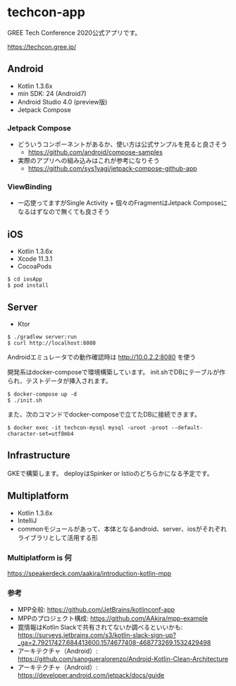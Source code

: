 # techcon-app
GREE Tech Conference 2020公式アプリです。

https://techcon.gree.jp/

## Android

* Kotlin 1.3.6x
* min SDK: 24 (Android7)
* Android Studio 4.0 (preview版)
* Jetpack Compose

### Jetpack Compose
* どういうコンポーネントがあるか、使い方は公式サンプルを見ると良さそう
  * https://github.com/android/compose-samples
* 実際のアプリへの組み込みはこれが参考になりそう 
  * https://github.com/sys1yagi/jetpack-compose-github-app

### ViewBinding
* 一応使ってますがSingle Activity + 個々のFragmentはJetpack Composeになるはずなので無くても良さそう

## iOS

* Kotlin 1.3.6x
* Xcode 11.3.1
* CocoaPods

```
$ cd iosApp
$ pod install
```

## Server

* Ktor

```
$ ./gradlew server:run
$ curl http://localhost:8080

```

Androidエミュレータでの動作確認時は http://10.0.2.2:8080 を使う

開発系はdocker-composeで環境構築しています。
init.shでDBにテーブルが作られ、テストデータが挿入されます。

```
$ docker-compose up -d
$ ./init.sh
```

また、次のコマンドでdocker-composeで立てたDBに接続できます。

```
$ docker exec -it techcon-mysql mysql -uroot -proot --default-character-set=utf8mb4
```

## Infrastructure
GKEで構築します。
deployはSpinker or Istioのどちらかになる予定です。

## Multiplatform

* Kotlin 1.3.6x
* IntelliJ
* commonモジュールがあって、本体となるandroid、server、iosがそれぞれライブラリとして活用する形

### Multiplatform is 何
https://speakerdeck.com/aakira/introduction-kotlin-mpp

### 参考
* MPP全般: https://github.com/JetBrains/kotlinconf-app
* MPPのプロジェクト構成: https://github.com/AAkira/mpp-example
* 罠情報はKotlin Slackで共有されてないか調べるといいかも: https://surveys.jetbrains.com/s3/kotlin-slack-sign-up?_ga=2.79217427.684413600.1574677408-468773269.1532429498
* アーキテクチャ（Android）: https://github.com/sanogueralorenzo/Android-Kotlin-Clean-Architecture
* アーキテクチャ（Android）: https://developer.android.com/jetpack/docs/guide
